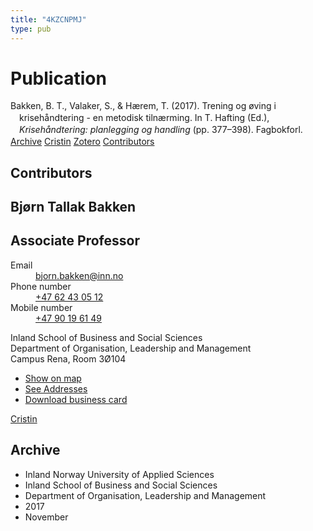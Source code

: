 ```yaml
---
title: "4KZCNPMJ"
type: pub
---
```

<h1>Publication</h1>
<article id="csl-bib-container-4KZCNPMJ" class="csl-bib-container">
  <div class="csl-bib-body" style="line-height: 1.35; padding-left: 1em; text-indent:-1em;">
  <div class="csl-entry">Bakken, B. T., Valaker, S., &amp; H&#xE6;rem, T. (2017). Trening og &#xF8;ving i kriseh&#xE5;ndtering - en metodisk tiln&#xE6;rming. In T. Hafting (Ed.), <i>Kriseh&#xE5;ndtering: planlegging og handling</i> (pp. 377&#x2013;398). Fagbokforl.</div>
</div>
  <div class="csl-bib-buttons">
    <a href="#taxonomy-article-4KZCNPMJ" class="csl-bib-button">Archive</a>
    <a href="https://app.cristin.no/results/show.jsf?id=1514299" alt="Cristin URL" class="csl-bib-button">Cristin</a>
    <a href="http://zotero.org/groups/5402882/items/4KZCNPMJ" alt="Zotero URL" class="csl-bib-button">Zotero</a>
    <a href="#contributors-article-4KZCNPMJ" class="csl-bib-button">Contributors</a>
  </div>
  <div id="csl-bib-meta-container-4KZCNPMJ"></div>
</article>
<div id="csl-bib-meta-4KZCNPMJ" class="csl-bib-meta">
  <article id="contributors-article-4KZCNPMJ" class="contributors-article">
    <h1>Contributors</h1>
    <div class="personas"> <div class="vrtx-hinn-person-card"> <div class="photo"> <i class="lar la-user-circle missing-person"></i> </div> <div class="info"> <hgroup><h1>Bjørn Tallak Bakken</h1> <h2>Associate Professor</h2> </hgroup><dl> <dt>Email</dt> <dd> <a href="mailto:bjorn.bakken@inn.no">bjorn.bakken@inn.no</a> </dd> <dt>Phone number</dt> <dd><a href="tel:+4762430512"> +47 62 43 05 12 </a></dd> <dt>Mobile number</dt> <dd><a href="tel:+4790196149"> +47 90 19 61 49 </a></dd> </dl> <p> Inland School of Business and Social Sciences<br> Department of Organisation, Leadership and Management<br> Campus Rena, Room 3Ø104 </p> <ul class="vrtx-hinn-links"> <li><a href="https://www.google.com/maps?q=61.13620,11.37454">Show on map</a></li> <li><a href="https://www.inn.no/english/find-an-employee/bjorn-bakken.html#vrtx-hinn-addresses">See Addresses</a></li> <li><a href="https://www.inn.no/english/find-an-employee/bjorn-bakken.html?vrtx=vcf">Download business card</a></li> </ul> </div> </div> <a href="https://app.cristin.no/persons/show.jsf?id=449169" alt="Cristin URL" class="personas-cristin">Cristin</a> </div>
  </article>
  <article id="taxonomy-article-4KZCNPMJ" class="taxonomy-article">
    <h1>Archive</h1>
    <ul>
      <li>Inland Norway University of Applied Sciences</li>
      <li>Inland School of Business and Social Sciences</li>
      <li>Department of Organisation, Leadership and Management</li>
      <li>2017</li>
      <li>November</li>
    </ul>
  </article>
</div>
